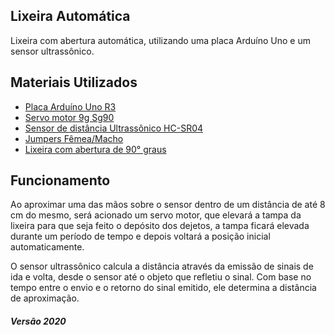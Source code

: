 ## Lixeira Automática
Lixeira com abertura automática, utilizando uma placa Arduíno Uno e um sensor ultrassônico.

## Materiais Utilizados
* <a href="https://www.baudaeletronica.com.br/arduino-uno-r3.html">Placa Arduíno Uno R3</a>
* <a href="https://www.filipeflop.com/produto/micro-servo-9g-sg90-towerpro/">Servo motor 9g Sg90</a>
* <a href="https://www.baudaeletronica.com.br/modulo-de-sensor-ultrassonico-hc-sr04.html?gclid=CjwKCAiA1JGRBhBSEiwAxXblwX0O3SocTKdCfydnFC9PJ2Inpv5iVXFjcPxV04rUwx2SVP3DvgUmlxoCOs8QAvD_BwE">Sensor de distância Ultrassônico HC-SR04</a>
* <a href="https://www.baudaeletronica.com.br/jumper-premium-40p-x-20cm-macho-femea.html">Jumpers Fêmea/Macho</a>
* <a href="https://www.amazon.com.br/Retangular-CLTEC-Inoxid%C3%A1vel-Escrit%C3%B3rio-Antidigitais/dp/B08JQ77D4C ">Lixeira com abertura de 90° graus</a>

## Funcionamento

Ao aproximar uma das mãos sobre o sensor dentro de um distância de até 8 cm do mesmo, será acionado um servo motor, que elevará a tampa da lixeira para que seja feito o depósito dos dejetos, a tampa ficará elevada durante um período de tempo e depois voltará a posição inicial automaticamente.

O sensor ultrassônico calcula a distância através da emissão de sinais de ida e volta, desde o sensor até o objeto que refletiu o sinal. Com base no tempo entre o envio e o retorno do sinal emitido, ele determina a distância de aproximação.

##### Versão 2020


